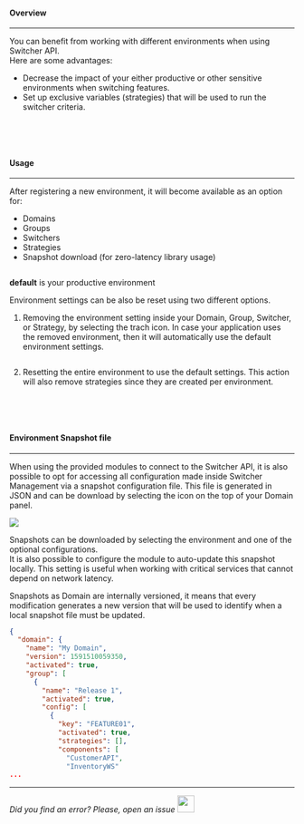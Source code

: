 #### Overview
* * *

You can benefit from working with different environments when using Switcher API. 
</br>Here are some advantages:

- Decrease the impact of your either productive or other sensitive environments when switching features.
- Set up exclusive variables (strategies) that will be used to run the switcher criteria.

<img src="[$ASSETS_LOCATION]documentation/images/environment/environment[$DARK_SUFFIX].png" class="image-style shadow dark-invert" alt=""/>

</br></br>

#### Usage
* * *

After registering a new environment, it will become available as an option for:
- Domains
- Groups
- Switchers
- Strategies
- Snapshot download (for zero-latency library usage)

<img src="[$ASSETS_LOCATION]documentation/images/environment/env_selection[$DARK_SUFFIX].png" class="image-style dark-invert" alt=""/>

**default** is your productive environment

Environment settings can be also be reset using two different options.

1. Removing the environment setting inside your Domain, Group, Switcher, or Strategy, by selecting the trach icon.
In case your application uses the removed environment, then it will automatically use the default environment settings.

   <img src="[$ASSETS_LOCATION]documentation/images/environment/env_remove[$DARK_SUFFIX].png" class="image-style shadow dark-invert" alt=""/><p>

2. Resetting the entire environment to use the default settings. This action will also remove strategies since they are created per environment.

   <img src="[$ASSETS_LOCATION]documentation/images/environment/env_reset[$DARK_SUFFIX].png" class="image-style shadow dark-invert" alt=""/><p>

</br></br>

#### Environment Snapshot file
* * *

When using the provided modules to connect to the Switcher API, it is also possible to opt for accessing all configuration made inside Switcher Management via a snapshot configuration file. This file is generated in JSON and can be download by selecting the icon on the top of your Domain panel.

<img src="[$ASSETS_LOCATION]documentation/images/environment/snapshot_location[$DARK_SUFFIX].png" class="image-style shadow dark-invert"/><p>

  Snapshots can be downloaded by selecting the environment and one of the optional configurations.
  </br>It is also possible to configure the module to auto-update this snapshot locally. This setting is useful when working with critical services that cannot depend on network latency.

  Snapshots as Domain are internally versioned, it means that every modification generates a new version that will be used to identify when a local snapshot file must be updated.

```json
{
  "domain": {
    "name": "My Domain",
    "version": 1591510059350,
    "activated": true,
    "group": [
      {
        "name": "Release 1",
        "activated": true,
        "config": [
          {
            "key": "FEATURE01",
            "activated": true,
            "strategies": [],
            "components": [
              "CustomerAPI",
              "InventoryWS"
...
```

* * *

*Did you find an error? Please, open an issue*
<a href="https://github.com/switcherapi/switcher-management/issues/new?title=fix:+[environment.md]+-+[INSERT+SHORT+DESCRIPTION]" target="_blank">
    <img src="[$ASSETS_LOCATION]github.svg" style="width: 30px;">
</a> 